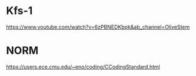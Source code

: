 # Kfs-1

https://www.youtube.com/watch?v=6zPBNEDKbpk&ab_channel=OliveStem


# NORM

https://users.ece.cmu.edu/~eno/coding/CCodingStandard.html
